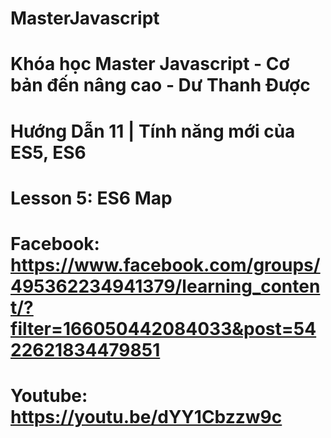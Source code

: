 # MasterJavascript
# Khóa học Master Javascript - Cơ bản đến nâng cao - Dư Thanh Được

# Hướng Dẫn 11 | Tính năng mới của ES5, ES6
  # Lesson 5: ES6 Map
  # Facebook: https://www.facebook.com/groups/495362234941379/learning_content/?filter=166050442084033&post=5422621834479851
  # Youtube: https://youtu.be/dYY1Cbzzw9c